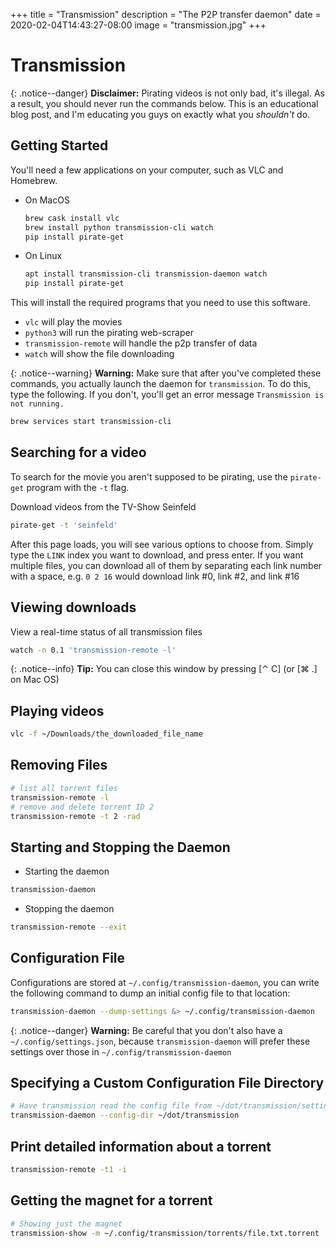 +++
title = "Transmission"
description = "The P2P transfer daemon"
date = 2020-02-04T14:43:27-08:00
image = "transmission.jpg"
+++

# Transmission

{: .notice--danger}
**Disclaimer:** Pirating videos is not only bad, it's illegal. As a result, you should never run the commands below. This is an educational blog post, and I'm educating you guys on exactly what you *shouldn't* do.

## Getting Started

You'll need a few applications on your computer, such as VLC and Homebrew.

* On MacOS

  ```sh
  brew cask install vlc
  brew install python transmission-cli watch
  pip install pirate-get
  ```

* On Linux

  ```sh
  apt install transmission-cli transmission-daemon watch
  pip install pirate-get
  ```


This will install the required programs that you need to use this software.
* `vlc` will play the movies
* `python3` will run the pirating web-scraper
* `transmission-remote` will handle the p2p transfer of data
* `watch` will show the file downloading

{: .notice--warning}
**Warning:** Make sure that after you've completed these commands, you actually launch the daemon for `transmission`. To do this, type the following. If you don't, you'll get an error message `Transmission is not running.`

```sh
brew services start transmission-cli
```

## Searching for a video

To search for the movie you aren't supposed to be pirating, use the `pirate-get` program with the `-t` flag.

Download videos from the TV-Show Seinfeld

```sh
pirate-get -t 'seinfeld'
```

After this page loads, you will see various options to choose from. Simply type the `LINK` index you want to download, and press enter. If you want multiple files, you can download all of them by separating each link number with a space, e.g. `0 2 16` would download link \#0, link \#2, and link \#16


## Viewing downloads

View a real-time status of all transmission files

```sh
watch -n 0.1 'transmission-remote -l'
```

{: .notice--info}
**Tip:** You can close this window by pressing [⌃ C] (or [⌘ .] on Mac OS)

## Playing videos

```sh
vlc -f ~/Downloads/the_downloaded_file_name
```

## Removing Files

```sh
# list all torrent files
transmission-remote -l
# remove and delete torrent ID 2
transmission-remote -t 2 -rad
```

## Starting and Stopping the Daemon

* Starting the daemon

```sh
transmission-daemon
```

* Stopping the daemon

```sh
transmission-remote --exit
```

## Configuration File

Configurations are stored at `~/.config/transmission-daemon`, you can write the following command to dump an initial config file to that location:

```sh
transmission-daemon --dump-settings &> ~/.config/transmission-daemon
```

{: .notice--danger}
**Warning:** Be careful that you don't also have a `~/.config/settings.json`, because `transmission-daemon` will prefer these settings over those in `~/.config/transmission-daemon`

## Specifying a Custom Configuration File Directory

```sh
# Have transmission read the config file from ~/dot/transmission/settings.json
transmission-daemon --config-dir ~/dot/transmission
```

## Print detailed information about a torrent

```sh
transmission-remote -t1 -i
```

## Getting the magnet for a torrent

```sh
# Showing just the magnet
transmission-show -m ~/.config/transmission/torrents/file.txt.torrent
```
